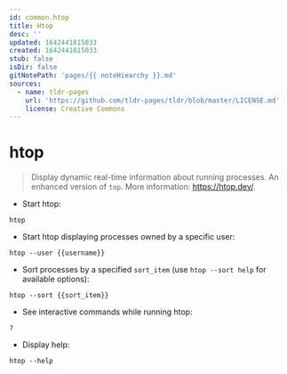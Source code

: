 ```yaml
---
id: common.htop
title: Htop
desc: ''
updated: 1642441815033
created: 1642441815033
stub: false
isDir: false
gitNotePath: 'pages/{{ noteHiearchy }}.md'
sources:
  - name: tldr-pages
    url: 'https://github.com/tldr-pages/tldr/blob/master/LICENSE.md'
    license: Creative Commons
---
```

# htop

> Display dynamic real-time information about running processes. An enhanced version of `top`.
> More information: <https://htop.dev/>.

- Start htop:

`htop`

- Start htop displaying processes owned by a specific user:

`htop --user {{username}}`

- Sort processes by a specified `sort_item` (use `htop --sort help` for available options):

`htop --sort {{sort_item}}`

- See interactive commands while running htop:

`?`

- Display help:

`htop --help`

